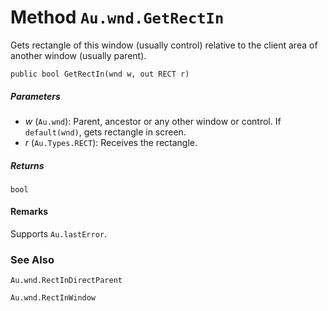 # Method `Au.wnd.GetRectIn`

Gets rectangle of this window (usually control) relative to the client area of another window (usually parent).

```
public bool GetRectIn(wnd w, out RECT r)
```

##### Parameters

- *w*  (`Au.wnd`):
    Parent, ancestor or any other window or control. If `default(wnd)`, gets rectangle in screen.
- *r*  (`Au.Types.RECT`):
    Receives the rectangle.

##### Returns

`bool`

#### Remarks

Supports `Au.lastError`.

### See Also

`Au.wnd.RectInDirectParent`

`Au.wnd.RectInWindow`